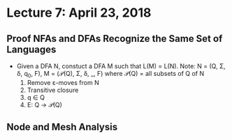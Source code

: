 # Lecture 7: April 23, 2018
## Proof NFAs and DFAs Recognize the Same Set of Languages
* Given a DFA N, constuct a DFA M such that L(M) = L(N). Note: N = (Q, Σ, δ, q<sub>0</sub>, F), M = (𝒫(Q), Σ, δ, _, F) where 𝒫(Q) = all subsets of Q of N
  1. Remove ε-moves from N
  2. Transitive closure
  3. q ∈ Q
  4. E: Q → 𝒫(Q)
## Node and Mesh Analysis

